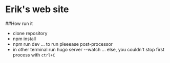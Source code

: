# Erik's web site

##How run it
- clone repository
- npm install
- npm run dev
... to run pleeease post-processor
- in other terminal run hugo server --watch
... else, you couldn't stop first process with `ctrl+C`

